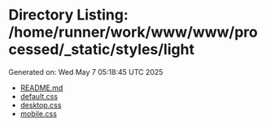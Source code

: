 # Directory Listing: /home/runner/work/www/www/processed/_static/styles/light
Generated on: Wed May  7 05:18:45 UTC 2025

- [README.md](README.md)
- [default.css](default.css)
- [desktop.css](desktop.css)
- [mobile.css](mobile.css)
